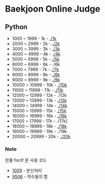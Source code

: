 # Baekjoon Online Judge

## Python
* 1000 ~ 1999 - 1k - [./1k](./python/1k)
* 2000 ~ 2999 - 2k - [./2k](./python/2k)
* 3000 ~ 3999 - 3k - [./3k](./python/3k)
* 4000 ~ 4999 - 4k - [./4k](./python/4k)
* 5000 ~ 5999 - 5k - [./5k](./python/5k)
* 6000 ~ 6999 - 6k - ./6k
* 7000 ~ 7999 - 7k - [./7k](./python/7k)
* 8000 ~ 8999 - 8k - [./8k](./python/8k)
* 9000 ~ 9999 - 9k - [./9k](./python/9k)
* 10000 ~ 10999 - 10k - [./10k](./python/10k)
* 11000 ~ 11999 - 11k - [./11k](./python/11k)
* 12000 ~ 12999 - 12k - ./12k
* 13000 ~ 13999 - 13k - [./13k](./python/13k)
* 14000 ~ 14999 - 14k - [./14k](./python/14k)
* 15000 ~ 15999 - 15k - [./15k](./python/15k)
* 16000 ~ 16999 - 16k - [./16k](./python/16k)
* 17000 ~ 17999 - 17k - ./17k]
* 18000 ~ 18999 - 18k - [./18k](./python/18k)
* 19000 ~ 19999 - 19k - ./19k
* 20000 ~ 20999 - 20k - [./20k](./python/20k)

### Note
한줄 for/if 문 사용 코드
 * [1009](./python/1k/1009.py) - 분산처리
 * [9506](./python/9k/9506.py) - 약수들의 합
